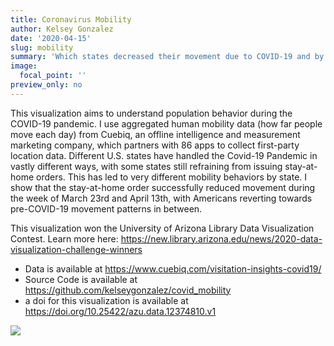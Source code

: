```yaml
---
title: Coronavirus Mobility
author: Kelsey Gonzalez
date: '2020-04-15'
slug: mobility
summary: 'Which states decreased their movement due to COVID-19 and by how much?'
image:
  focal_point: ''
preview_only: no
---
```

  
This visualization aims to understand population behavior during the COVID-19
pandemic. I use aggregated human mobility data (how far people move each day) 
from Cuebiq, an offline intelligence and measurement marketing company, which 
partners with 86 apps to collect first-party location data. Different U.S. 
states have handled the Covid-19 Pandemic in vastly different ways, with some 
states still refraining from issuing stay-at-home orders. This has led to very 
different mobility behaviors by state. I show that the stay-at-home order 
successfully reduced movement during the week of March 23rd and April 13th, 
with Americans reverting towards pre-COVID-19 movement patterns in between.


This visualization won the University of Arizona Library Data Visualization Contest. 
Learn more here: https://new.library.arizona.edu/news/2020-data-visualization-challenge-winners


- Data is available at https://www.cuebiq.com/visitation-insights-covid19/
- Source Code is available at https://github.com/kelseygonzalez/covid_mobility
- a doi for this visualization is available at https://doi.org/10.25422/azu.data.12374810.v1



![](/img/covidmobility.gif)
